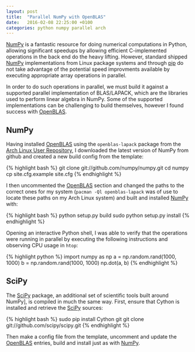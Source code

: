 ```yaml
---
layout: post
title:  "Parallel NumPy with OpenBLAS"
date:   2016-02-08 22:25:00 +0100
categories: python numpy parallel arch
---
```


[NumPy] is a fantastic resource for doing numerical computations in Python,
allowing significant speedups by allowing efficient C-implemented operations in
the back end do the heavy lifting. However, standard shipped [NumPy]
implementations from Linux package systems and through [pip] do not take
advantage of the potential speed improvments available by executing appropriate
array operations in parallel.

In order to do such operations in parallel, we must build it against a
supported parallel implementation of BLAS/LAPACK, which are the libraries used
to perform linear algebra in NumPy. Some of the supported implementations can
be challenging to build themselves, however I found success with [OpenBLAS].

## NumPy

Having installed [OpenBLAS] using the ``openblas-lapack`` package from the
[Arch Linux User Repository][AUR], I downloaded the latest version of NumPy
from github and created a new build config from the template:

{% highlight bash %}
git clone git://github.com/numpy/numpy.git
cd numpy
cp site.cfg.example site.cfg
{% endhighlight %}

I then uncommented the [OpenBLAS] section and changed the paths to the correct
ones for my system (``pacman -Ql openblas-lapack`` was of use to locate these
paths on my Arch Linux system) and built and installed [NumPy] with:

{% highlight bash %}
python setup.py build
sudo python setup.py install
{% endhighlight %}

Opening an interactive Python shell, I was able to verify that the operations
were running in parallel by executing the following instructions and observing
CPU usage in ``htop``:

{% highlight python %}
import numpy as np
a = np.random.rand(1000, 1000)
b = np.random.rand(1000, 1000)
np.dot(a, b)
{% endhighlight %}

## SciPy

The [SciPy] package, an additional set of scientific tools built around
NumPy], is compiled in much the same way. First, ensure that Cython is
installed and retrieve the [SciPy] sources:

{% highlight bash %}
sudo pip install Cython
git git clone git://github.com/scipy/scipy.git
{% endhighlight %}

Then make a config file from the template, uncomment and update the [OpenBLAS]
entries, build and install just as with [NumPy].

[NumPy]: http://www.numpy.org/
[SciPy]: http://www.scipy.org/
[pip]: https://pypi.python.org/pypi/pip
[OpenBLAS]: http://www.openblas.net/
[AUR]: https://aur.archlinux.org/
